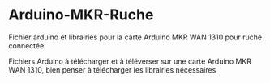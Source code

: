 # Arduino-MKR-Ruche

Fichier arduino et librairies pour la carte Arduino MKR WAN 1310 pour ruche connectée

Fichiers Arduino à télécharger et à téléverser sur une carte Arduino MKR WAN 1310, bien penser à télécharger les librairies nécessaires
